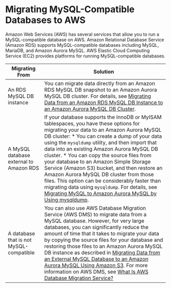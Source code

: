 # Migrating MySQL\-Compatible Databases to AWS<a name="chap-mysql"></a>

Amazon Web Services \(AWS\) has several services that allow you to run a MySQL\-compatible database on AWS\. Amazon Relational Database Service \(Amazon RDS\) supports MySQL\-compatible databases including MySQL, MariaDB, and Amazon Aurora MySQL\. AWS Elastic Cloud Computing Service \(EC2\) provides platforms for running MySQL\-compatible databases\.


| Migrating From | Solution | 
| --- | --- | 
|  An RDS MySQL DB instance  |  You can migrate data directly from an Amazon RDS MySQL DB snapshot to an Amazon Aurora MySQL DB cluster\. For details, see [Migrating Data from an Amazon RDS MySQL DB Instance to an Amazon Aurora MySQL DB Cluster](chap-mysql2aurora.rdsmysql.md)\.  | 
|  A MySQL database external to Amazon RDS  |  If your database supports the InnoDB or MyISAM tablespaces, you have these options for migrating your data to an Amazon Aurora MySQL DB cluster: \* You can create a dump of your data using the `mysqldump` utility, and then import that data into an existing Amazon Aurora MySQL DB cluster\. \* You can copy the source files from your database to an Amazon Simple Storage Service \(Amazon S3\) bucket, and then restore an Amazon Aurora MySQL DB cluster from those files\. This option can be considerably faster than migrating data using `mysqldump`\. For details, see [Migrating MySQL to Amazon Aurora MySQL by Using mysqldump](chap-mysql2aurora.md#chap-mysql2aurora.mysqldump)\.  | 
|  A database that is not MySQL\-compatible  |  You can also use AWS Database Migration Service \(AWS DMS\) to migrate data from a MySQL database\. However, for very large databases, you can significantly reduce the amount of time that it takes to migrate your data by copying the source files for your database and restoring those files to an Amazon Aurora MySQL DB instance as described in [Migrating Data from an External MySQL Database to an Amazon Aurora MySQL Using Amazon S3](chap-mysql2aurora.md#chap-mysql2aurora.s3)\. For more information on AWS DMS, see [What Is AWS Database Migration Service?](https://docs.aws.amazon.com/dms/latest/userguide/Welcome.html)   | 